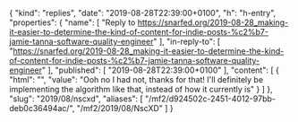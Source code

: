{
  "kind": "replies",
  "date": "2019-08-28T22:39:00+0100",
  "h": "h-entry",
  "properties": {
    "name": [
      "Reply to https://snarfed.org/2019-08-28_making-it-easier-to-determine-the-kind-of-content-for-indie-posts-%c2%b7-jamie-tanna-software-quality-engineer"
    ],
    "in-reply-to": [
      "https://snarfed.org/2019-08-28_making-it-easier-to-determine-the-kind-of-content-for-indie-posts-%c2%b7-jamie-tanna-software-quality-engineer"
    ],
    "published": [
      "2019-08-28T22:39:00+0100"
    ],
    "content": [
      {
        "html": "",
        "value": "Ooh no I had not, thanks for that! I'll definitely be implementing the algorithm like that, instead of how it currently is"
      }
    ]
  },
  "slug": "2019/08/nscxd",
  "aliases": [
    "/mf2/d924502c-2451-4012-97bb-deb0c36494ac/",
    "/mf2/2019/08/NscXD"
  ]
}
